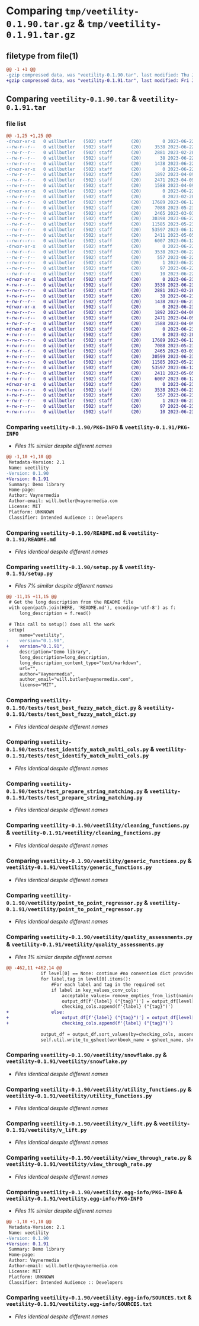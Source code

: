 # Comparing `tmp/veetility-0.1.90.tar.gz` & `tmp/veetility-0.1.91.tar.gz`

## filetype from file(1)

```diff
@@ -1 +1 @@
-gzip compressed data, was "veetility-0.1.90.tar", last modified: Thu Jun 22 12:42:40 2023, max compression
+gzip compressed data, was "veetility-0.1.91.tar", last modified: Fri Jun 23 10:21:12 2023, max compression
```

## Comparing `veetility-0.1.90.tar` & `veetility-0.1.91.tar`

### file list

```diff
@@ -1,25 +1,25 @@
-drwxr-xr-x   0 willbutler   (502) staff       (20)        0 2023-06-22 12:42:40.829188 veetility-0.1.90/
--rw-r--r--   0 willbutler   (502) staff       (20)     3538 2023-06-22 12:42:40.828863 veetility-0.1.90/PKG-INFO
--rw-r--r--   0 willbutler   (502) staff       (20)     2881 2023-02-28 17:30:34.000000 veetility-0.1.90/README.md
--rw-r--r--   0 willbutler   (502) staff       (20)       38 2023-06-22 12:42:40.829258 veetility-0.1.90/setup.cfg
--rw-r--r--   0 willbutler   (502) staff       (20)     1438 2023-06-22 12:42:36.000000 veetility-0.1.90/setup.py
-drwxr-xr-x   0 willbutler   (502) staff       (20)        0 2023-06-22 12:42:40.824020 veetility-0.1.90/tests/
--rw-r--r--   0 willbutler   (502) staff       (20)     1892 2023-04-09 19:51:45.000000 veetility-0.1.90/tests/test_best_fuzzy_match_dict.py
--rw-r--r--   0 willbutler   (502) staff       (20)     2471 2023-04-09 19:42:01.000000 veetility-0.1.90/tests/test_identify_match_multi_cols.py
--rw-r--r--   0 willbutler   (502) staff       (20)     1588 2023-04-09 18:45:40.000000 veetility-0.1.90/tests/test_prepare_string_matching.py
-drwxr-xr-x   0 willbutler   (502) staff       (20)        0 2023-06-22 12:42:40.827670 veetility-0.1.90/veetility/
--rw-r--r--   0 willbutler   (502) staff       (20)        0 2023-02-28 17:30:34.000000 veetility-0.1.90/veetility/__init__.py
--rw-r--r--   0 willbutler   (502) staff       (20)    17689 2023-06-12 11:29:12.000000 veetility-0.1.90/veetility/cleaning_functions.py
--rw-r--r--   0 willbutler   (502) staff       (20)     7088 2023-05-23 14:51:46.000000 veetility-0.1.90/veetility/generic_functions.py
--rw-r--r--   0 willbutler   (502) staff       (20)     2465 2023-03-03 12:20:14.000000 veetility-0.1.90/veetility/point_to_point_regressor.py
--rw-r--r--   0 willbutler   (502) staff       (20)    30398 2023-06-22 12:42:17.000000 veetility-0.1.90/veetility/quality_assessments.py
--rw-r--r--   0 willbutler   (502) staff       (20)    11585 2023-05-23 16:42:13.000000 veetility-0.1.90/veetility/snowflake.py
--rw-r--r--   0 willbutler   (502) staff       (20)    53597 2023-06-12 19:20:06.000000 veetility-0.1.90/veetility/utility_functions.py
--rw-r--r--   0 willbutler   (502) staff       (20)     2411 2023-05-05 13:50:17.000000 veetility-0.1.90/veetility/v_lift.py
--rw-r--r--   0 willbutler   (502) staff       (20)     6007 2023-06-12 15:35:11.000000 veetility-0.1.90/veetility/view_through_rate.py
-drwxr-xr-x   0 willbutler   (502) staff       (20)        0 2023-06-22 12:42:40.828660 veetility-0.1.90/veetility.egg-info/
--rw-r--r--   0 willbutler   (502) staff       (20)     3538 2023-06-22 12:42:40.000000 veetility-0.1.90/veetility.egg-info/PKG-INFO
--rw-r--r--   0 willbutler   (502) staff       (20)      557 2023-06-22 12:42:40.000000 veetility-0.1.90/veetility.egg-info/SOURCES.txt
--rw-r--r--   0 willbutler   (502) staff       (20)        1 2023-06-22 12:42:40.000000 veetility-0.1.90/veetility.egg-info/dependency_links.txt
--rw-r--r--   0 willbutler   (502) staff       (20)       97 2023-06-22 12:42:40.000000 veetility-0.1.90/veetility.egg-info/requires.txt
--rw-r--r--   0 willbutler   (502) staff       (20)       10 2023-06-22 12:42:40.000000 veetility-0.1.90/veetility.egg-info/top_level.txt
+drwxr-xr-x   0 willbutler   (502) staff       (20)        0 2023-06-23 10:21:12.470429 veetility-0.1.91/
+-rw-r--r--   0 willbutler   (502) staff       (20)     3538 2023-06-23 10:21:12.470221 veetility-0.1.91/PKG-INFO
+-rw-r--r--   0 willbutler   (502) staff       (20)     2881 2023-02-28 17:30:34.000000 veetility-0.1.91/README.md
+-rw-r--r--   0 willbutler   (502) staff       (20)       38 2023-06-23 10:21:12.470494 veetility-0.1.91/setup.cfg
+-rw-r--r--   0 willbutler   (502) staff       (20)     1438 2023-06-23 10:21:05.000000 veetility-0.1.91/setup.py
+drwxr-xr-x   0 willbutler   (502) staff       (20)        0 2023-06-23 10:21:12.465452 veetility-0.1.91/tests/
+-rw-r--r--   0 willbutler   (502) staff       (20)     1892 2023-04-09 19:51:45.000000 veetility-0.1.91/tests/test_best_fuzzy_match_dict.py
+-rw-r--r--   0 willbutler   (502) staff       (20)     2471 2023-04-09 19:42:01.000000 veetility-0.1.91/tests/test_identify_match_multi_cols.py
+-rw-r--r--   0 willbutler   (502) staff       (20)     1588 2023-04-09 18:45:40.000000 veetility-0.1.91/tests/test_prepare_string_matching.py
+drwxr-xr-x   0 willbutler   (502) staff       (20)        0 2023-06-23 10:21:12.468936 veetility-0.1.91/veetility/
+-rw-r--r--   0 willbutler   (502) staff       (20)        0 2023-02-28 17:30:34.000000 veetility-0.1.91/veetility/__init__.py
+-rw-r--r--   0 willbutler   (502) staff       (20)    17689 2023-06-12 11:29:12.000000 veetility-0.1.91/veetility/cleaning_functions.py
+-rw-r--r--   0 willbutler   (502) staff       (20)     7088 2023-05-23 14:51:46.000000 veetility-0.1.91/veetility/generic_functions.py
+-rw-r--r--   0 willbutler   (502) staff       (20)     2465 2023-03-03 12:20:14.000000 veetility-0.1.91/veetility/point_to_point_regressor.py
+-rw-r--r--   0 willbutler   (502) staff       (20)    30599 2023-06-23 10:20:51.000000 veetility-0.1.91/veetility/quality_assessments.py
+-rw-r--r--   0 willbutler   (502) staff       (20)    11585 2023-05-23 16:42:13.000000 veetility-0.1.91/veetility/snowflake.py
+-rw-r--r--   0 willbutler   (502) staff       (20)    53597 2023-06-12 19:20:06.000000 veetility-0.1.91/veetility/utility_functions.py
+-rw-r--r--   0 willbutler   (502) staff       (20)     2411 2023-05-05 13:50:17.000000 veetility-0.1.91/veetility/v_lift.py
+-rw-r--r--   0 willbutler   (502) staff       (20)     6007 2023-06-12 15:35:11.000000 veetility-0.1.91/veetility/view_through_rate.py
+drwxr-xr-x   0 willbutler   (502) staff       (20)        0 2023-06-23 10:21:12.469934 veetility-0.1.91/veetility.egg-info/
+-rw-r--r--   0 willbutler   (502) staff       (20)     3538 2023-06-23 10:21:12.000000 veetility-0.1.91/veetility.egg-info/PKG-INFO
+-rw-r--r--   0 willbutler   (502) staff       (20)      557 2023-06-23 10:21:12.000000 veetility-0.1.91/veetility.egg-info/SOURCES.txt
+-rw-r--r--   0 willbutler   (502) staff       (20)        1 2023-06-23 10:21:12.000000 veetility-0.1.91/veetility.egg-info/dependency_links.txt
+-rw-r--r--   0 willbutler   (502) staff       (20)       97 2023-06-23 10:21:12.000000 veetility-0.1.91/veetility.egg-info/requires.txt
+-rw-r--r--   0 willbutler   (502) staff       (20)       10 2023-06-23 10:21:12.000000 veetility-0.1.91/veetility.egg-info/top_level.txt
```

### Comparing `veetility-0.1.90/PKG-INFO` & `veetility-0.1.91/PKG-INFO`

 * *Files 1% similar despite different names*

```diff
@@ -1,10 +1,10 @@
 Metadata-Version: 2.1
 Name: veetility
-Version: 0.1.90
+Version: 0.1.91
 Summary: Demo library
 Home-page: 
 Author: Vaynermedia
 Author-email: will.butler@vaynermedia.com
 License: MIT
 Platform: UNKNOWN
 Classifier: Intended Audience :: Developers
```

### Comparing `veetility-0.1.90/README.md` & `veetility-0.1.91/README.md`

 * *Files identical despite different names*

### Comparing `veetility-0.1.90/setup.py` & `veetility-0.1.91/setup.py`

 * *Files 7% similar despite different names*

```diff
@@ -11,15 +11,15 @@
 # Get the long description from the README file
 with open(path.join(HERE, 'README.md'), encoding='utf-8') as f:
     long_description = f.read()
 
 # This call to setup() does all the work
 setup(
     name="veetility",
-    version="0.1.90",
+    version="0.1.91",
     description="Demo library",
     long_description=long_description,
     long_description_content_type="text/markdown",
     url="",
     author="Vaynermedia",
     author_email="will.butler@vaynermedia.com",
     license="MIT",
```

### Comparing `veetility-0.1.90/tests/test_best_fuzzy_match_dict.py` & `veetility-0.1.91/tests/test_best_fuzzy_match_dict.py`

 * *Files identical despite different names*

### Comparing `veetility-0.1.90/tests/test_identify_match_multi_cols.py` & `veetility-0.1.91/tests/test_identify_match_multi_cols.py`

 * *Files identical despite different names*

### Comparing `veetility-0.1.90/tests/test_prepare_string_matching.py` & `veetility-0.1.91/tests/test_prepare_string_matching.py`

 * *Files identical despite different names*

### Comparing `veetility-0.1.90/veetility/cleaning_functions.py` & `veetility-0.1.91/veetility/cleaning_functions.py`

 * *Files identical despite different names*

### Comparing `veetility-0.1.90/veetility/generic_functions.py` & `veetility-0.1.91/veetility/generic_functions.py`

 * *Files identical despite different names*

### Comparing `veetility-0.1.90/veetility/point_to_point_regressor.py` & `veetility-0.1.91/veetility/point_to_point_regressor.py`

 * *Files identical despite different names*

### Comparing `veetility-0.1.90/veetility/quality_assessments.py` & `veetility-0.1.91/veetility/quality_assessments.py`

 * *Files 1% similar despite different names*

```diff
@@ -462,11 +462,14 @@
             if level[0] == None: continue #no convention dict provided therefore ignore
             for label,tag in level[0].items():
                 #For each label and tag in the required set 
                 if label in key_values_conv_cols:
                     acceptable_values= remove_empties_from_list(naming_convention[label+' Key'].str.upper().unique().tolist())
                     output_df[f'{label} ("{tag}")'] = output_df[level[1]].apply(lambda x: return_value(x, tag, acceptable_values))
                     checking_cols.append(f'{label} ("{tag}")')
+                else:
+                    output_df[f'{label} ("{tag}")'] = output_df[level[1]].apply(lambda x: return_value(x, tag, []))
+                    checking_cols.append(f'{label} ("{tag}")')
                 
             output_df = output_df.sort_values(by=checking_cols, ascending=False)
             self.util.write_to_gsheet(workbook_name = gsheet_name, sheet_name= level[2], df = output_df)
```

### Comparing `veetility-0.1.90/veetility/snowflake.py` & `veetility-0.1.91/veetility/snowflake.py`

 * *Files identical despite different names*

### Comparing `veetility-0.1.90/veetility/utility_functions.py` & `veetility-0.1.91/veetility/utility_functions.py`

 * *Files identical despite different names*

### Comparing `veetility-0.1.90/veetility/v_lift.py` & `veetility-0.1.91/veetility/v_lift.py`

 * *Files identical despite different names*

### Comparing `veetility-0.1.90/veetility/view_through_rate.py` & `veetility-0.1.91/veetility/view_through_rate.py`

 * *Files identical despite different names*

### Comparing `veetility-0.1.90/veetility.egg-info/PKG-INFO` & `veetility-0.1.91/veetility.egg-info/PKG-INFO`

 * *Files 1% similar despite different names*

```diff
@@ -1,10 +1,10 @@
 Metadata-Version: 2.1
 Name: veetility
-Version: 0.1.90
+Version: 0.1.91
 Summary: Demo library
 Home-page: 
 Author: Vaynermedia
 Author-email: will.butler@vaynermedia.com
 License: MIT
 Platform: UNKNOWN
 Classifier: Intended Audience :: Developers
```

### Comparing `veetility-0.1.90/veetility.egg-info/SOURCES.txt` & `veetility-0.1.91/veetility.egg-info/SOURCES.txt`

 * *Files identical despite different names*

